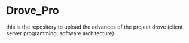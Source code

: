 # Drove_Pro
this is the repository to upload the advances of the project drove (client server programming, software architecture).
